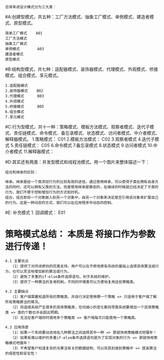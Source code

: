     总体来说设计模式分为三大类：

#A:创建型模式，共五种：工厂方法模式、抽象工厂模式、单例模式、建造者模式、原型模式。

    简单工厂模式    A01
    工厂方法模式
    抽象工厂模式
    单例模式        A03
    建造者模式
    原型模式

#B:结构型模式，共七种：适配器模式、装饰器模式、代理模式、外观模式、桥接模式、组合模式、享元模式。

    1.适配器模式
    2.装饰器模式    B02
    3.代理模式      B03
    4.外观模式
    5.桥接模式      B05
    6.组合模式
    7.享元模式


#C:行为型模式，共十一种：策略模式、模板方法模式、观察者模式、迭代子模式、责任链模式、命令模式、备忘录模式、状态模式、访问者模式、中介者模式、解释器模式。
    1.策略模式：     C01
    2.模板方法模式： C02
    3.观察者模式
    4.迭代子模式
    5.责任链模式：   C05
    6.命令模式
    7.备忘录模式
    8.状态模式
    9.访问者模式
    10.中介者模式
    11.解释器模式：

#D:其实还有两类：并发型模式和线程池模式。用一个图片来整体描述一下：

    组合和继承的区别：
    
    继承。继承是给一个类添加行为的比较有效的途径。通过使用继承，可以使得子类在拥有自身方法的同时，还可以拥有父类的方法。但是使用继承是静态的，在编译的时候就已经决定了子类的行为，我们不便于控制增加行为的方式和时机。
    组合。组合即将一个对象嵌入到另一个对象中，由另一个对象来决定是否引用该对象来扩展自己的行为。这是一种动态的方式，我们可以在应用程序中动态的控制。

#E: 补充模式
    1. 回调模式： E01
# 策略模式总结：  本质是 将接口作为参数进行传递！
    4.1 主要优点
    　　（1）提供了对开闭原则的完美支持，用户可以在不修改原有系统的基础上选择具体算法或行为，也可以灵活地增加新的算法或行为。
    　　（2）避免了多重的if-else条件选择语句，利于系统的维护。
    　　（3）提供了一种算法的复用机制，不同的环境类可以方便地复用这些策略类。
    
    4.2 主要缺点
    　　（1）客户端需要知道所有的策略类，并自行决定使用哪一个策略 => 只适用于客户端了解所有策略算法的情况。
    　　（2）将造成系统产生很多的具体策略类，任何细小的变化都将导致系统要增加一个具体策略类 => 类的个数也许会超出预期。
    　　（3）无法在客户端同时使用多个策略类 => 客户端每次只能使用一个策略类。
    
    4.3 应用场景
    　　（1）如果一个系统要动态地在几种算法之间选择其中一种 => 那就快用策略模式吧骚年！
    　　（2）如果有难以维护的多重if-else条件选择语句是为了实现对象的行为 => 那就快用策略模式吧骚年！
    　　（3）不希望客户知道复杂的与算法有关的数据结构，可以将其封装到策略中 => 提高算法的保密性和安全性！